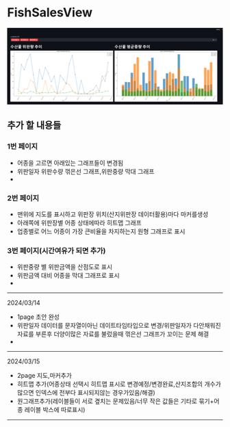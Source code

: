 # FishSalesView

![alt text](image.png)
## 추가 할 내용들

### 1번 페이지
* 어종을 고르면 아래있는 그래프들이 변경됨
* 위판일자  위판수량 꺾은선 그래프,위판중량 막대 그래프
* 
### 2번 페이지
* 맨위에 지도를 표시하고 위판장 위치(산지위판장 데이터활용)마다 마커를생성
* 아래쪽에 위판장별 어종 상태에따라 히트맵 그래프
* 업종별로 어느 어종이 가장 큰비율을 차지하는지 원형 그래프로 표시
### 3번 페이지(시간여유가 되면 추가)
* 위판중량 별 위판금액을 산점도로 표시
* 위판금액 대비 어종을 막대 그래프로 표시
* 

--- 
2024/03/14
* 1page 초안 완성
* 위판일자 데이터를 문자열이아닌 데이트타임타입으로 변경/위판일자가 다안채워진 자료를 부른후 더양이많은 자료를 불렀을때 꺾은선 그래프가 꼬이는 문제 해결
* 
---
2024/03/15
* 2page 지도,마커추가
* 히트맵 추가(어종상태 선택시 히트맵 표시로 변경예정/변경완료,산지조합의 개수가 많으면 인덱스에 전부다 표시되지않는 경우가있음/해결)
* 원그래프추가(레이블들이 서로 곂치는 문제있음/너무 작은 값들은 기타로 묶기+어종 레이블 박스에 따로표시)

---

